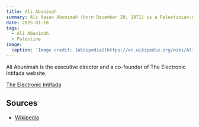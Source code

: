 ```yaml
---
title: Ali Abunimah
summary: Ali Hasan Abunimah (born December 29, 1971) is a Palestinian-American journalist who has been described as "the leading American proponent of a one-state solution to the Israeli–Palestinian conflict".
date: 2025-01-18
tags:
  - Ali Abunimah
  - Palestine
image:
  caption: 'Image credit: [Wikipedia](https://en.wikipedia.org/wiki/Ali_Abunimah)'
---
```



Ali Abunimah is the executive director and a co-founder of The Electronic Intifada website.

[The Electronic Intifada](https://electronicintifada.net/)


## Sources

- [Wikipedia](https://en.wikipedia.org/wiki/Ali_Abunimah)